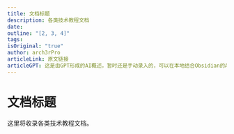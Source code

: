 ```yaml
---
title: 文档标题
description: 各类技术教程文档
date: 
outline: "[2, 3, 4]"
tags: 
isOriginal: "true"
author: arch3rPro
articleLink: 原文链接
articleGPT: 这是由GPT形成的AI概述，暂时还是手动录入的，可以在本地结合Obsidian的AI插件生成。
---
```


# 文档标题

这里将收录各类技术教程文档。